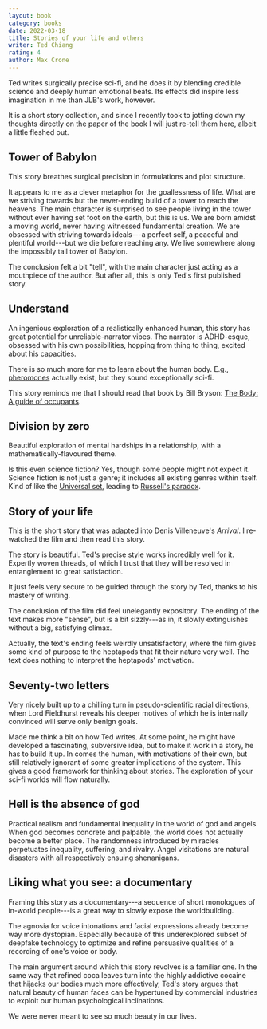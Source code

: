 ```yaml
---
layout: book
category: books
date: 2022-03-18
title: Stories of your life and others
writer: Ted Chiang
rating: 4
author: Max Crone
---
```

Ted writes surgically precise sci-fi, and he does it by blending credible science and deeply human emotional beats. Its effects did inspire less imagination in me than JLB's work, however.

It is a short story collection, and since I recently took to jotting down my thoughts directly on the paper of the book I will just re-tell them here, albeit a little fleshed out.

## Tower of Babylon

This story breathes surgical precision in formulations and plot structure.

It appears to me as a clever metaphor for the goallessness of life. What are we striving towards but the never-ending build of a tower to reach the heavens. The main character is surprised to see people living in the tower without ever having set foot on the earth, but this is us. We are born amidst a moving world, never having witnessed fundamental creation. We are obsessed with striving towards ideals---a perfect self, a peaceful and plentiful world---but we die before reaching any. We live somewhere along the impossibly tall tower of Babylon.

The conclusion felt a bit "tell", with the main character just acting as a mouthpiece of the author. But after all, this is only Ted's first published story.

## Understand

An ingenious exploration of a realistically enhanced human, this story has great potential for unreliable-narrator vibes. The narrator is ADHD-esque, obsessed with his own possibilities, hopping from thing to thing, excited about his capacities.

There is so much more for me to learn about the human body. E.g., [pheromones](https://en.wikipedia.org/wiki/Pheromone) actually exist, but they sound exceptionally sci-fi.

This story reminds me that I should read that book by Bill Bryson: [The Body: A guide of occupants](http://www.worldcat.org/oclc/1202771825).

## Division by zero

Beautiful exploration of mental hardships in a relationship, with a mathematically-flavoured theme.

Is this even science fiction? Yes, though some people might not expect it. Science fiction is not just a genre; it includes all existing genres within itself. Kind of like the [Universal set](https://en.wikipedia.org/wiki/Universal_set), leading to [Russell's paradox](https://en.wikipedia.org/wiki/Russell%27s_paradox).

## Story of your life

This is the short story that was adapted into Denis Villeneuve's *Arrival*. I re-watched the film and then read this story.

The story is beautiful. Ted's precise style works incredibly well for it. Expertly woven threads, of which I trust that they will be resolved in entanglement to great satisfaction.

It just feels very secure to be guided through the story by Ted, thanks to his mastery of writing.

The conclusion of the film did feel unelegantly expository. The ending of the text makes more "sense", but is a bit sizzly---as in, it slowly extinguishes without a big, satisfying climax.

Actually, the text's ending feels weirdly unsatisfactory, where the film gives some kind of purpose to the heptapods that fit their nature very well. The text does nothing to interpret the heptapods' motivation.

## Seventy-two letters

Very nicely built up to a chilling turn in pseudo-scientific racial directions, when Lord Fieldhurst reveals his deeper motives of which he is internally convinced will serve only benign goals.

Made me think a bit on how Ted writes. At some point, he might have developed a fascinating, subversive idea, but to make it work in a story, he has to build it up. In comes the human, with motivations of their own, but still relatively ignorant of some greater implications of the system. This gives a good framework for thinking about stories. The exploration of your sci-fi worlds will flow naturally.

## Hell is the absence of god

Practical realism and fundamental inequality in the world of god and angels. When god becomes concrete and palpable, the world does not actually become a better place. The randomness introduced by miracles perpetuates inequality, suffering, and rivalry. Angel visitations are natural disasters with all respectively ensuing shenanigans.

## Liking what you see: a documentary

Framing this story as a documentary---a sequence of short monologues of in-world people---is a great way to slowly expose the worldbuilding.

The agnosia for voice intonations and facial expressions already become way more dystopian. Especially because of this underexplored subset of deepfake technology to optimize and refine persuasive qualities of a recording of one's voice or body.

The main argument around which this story revolves is a familiar one. In the same way that refined coca leaves turn into the highly addictive cocaine that hijacks our bodies much more effectively, Ted's story argues that natural beauty of human faces can be hypertuned by commercial industries to exploit our human psychological inclinations.

We were never meant to see so much beauty in our lives.
